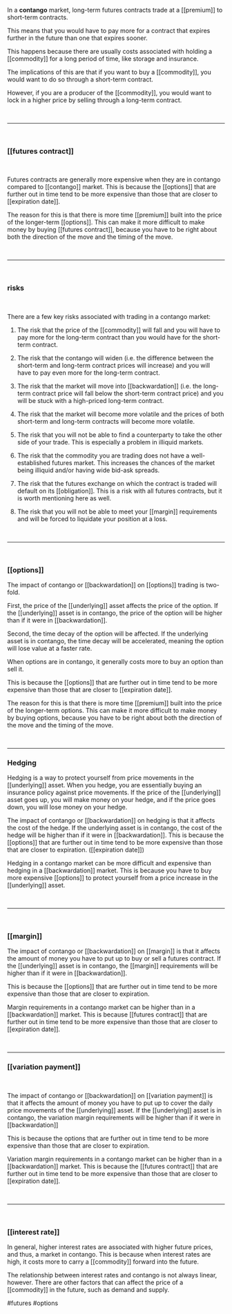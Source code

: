In a **contango** market, long-term futures contracts trade at a [[premium]] to short-term contracts.

This means that you would have to pay more for a contract that expires further in the future than one that expires sooner. 

This happens because there are usually costs associated with holding a [[commodity]] for a long period of time, like storage and insurance.

The implications of this are that if you want to buy a [[commodity]], you would want to do so through a short-term contract.

However, if you are a producer of the [[commodity]], you would want to lock in a higher price by selling through a long-term contract.

<br>


___

<br>

### [[futures contract]]

<br>

Futures contracts are generally more expensive when they are in contango compared to [[contango]] market. This is because the [[options]] that are further out in time tend to be more expensive than those that are closer to [[expiration date]].

The reason for this is that there is more time [[premium]] built into the price of the longer-term [[options]]. This can make it more difficult to make money by buying [[futures contract]], because you have to be right about both the direction of the move and the timing of the move.

<br>

___

<br>

### risks 

<br>

There are a few key risks associated with trading in a contango market:

1) The risk that the price of the [[commodity]] will fall and you will have to pay more for the long-term contract than you would have for the short-term contract.

2) The risk that the contango will widen (i.e. the difference between the short-term and long-term contract prices will increase) and you will have to pay even more for the long-term contract.

3) The risk that the market will move into [[backwardation]] (i.e. the long-term contract price will fall below the short-term contract price) and you will be stuck with a high-priced long-term contract.

4) The risk that the market will become more volatile and the prices of both short-term and long-term contracts will become more volatile.

5)  The risk that you will not be able to find a counterparty to take the other side of your trade. This is especially a problem in illiquid markets.

6)  The risk that the commodity you are trading does not have a well-established futures market. This increases the chances of the market being illiquid and/or having wide bid-ask spreads.

7)  The risk that the futures exchange on which the contract is traded will default on its [[obligation]]. This is a risk with all futures contracts, but it is worth mentioning here as well.

8)  The risk that you will not be able to meet your [[margin]] requirements and will be forced to liquidate your position at a loss.


<br>


___

<br>

### [[options]]


The impact of contango or [[backwardation]] on [[options]] trading is two-fold.

First, the price of the [[underlying]] asset affects the price of the option. If the [[underlying]] asset is in contango, the price of the option will be higher than if it were in [[backwardation]].

Second, the time decay of the option will be affected. If the underlying asset is in contango, the time decay will be accelerated, meaning the option will lose value at a faster rate.


When options are in contango, it generally costs more to buy an option than sell it.

This is because the [[options]] that are further out in time tend to be more expensive than those that are closer to [[expiration date]].

The reason for this is that there is more time [[premium]] built into the price of the longer-term options. This can make it more difficult to make money by buying options, because you have to be right about both the direction of the move and the timing of the move.


<br>

___

### Hedging 

Hedging is a way to protect yourself from price movements in the [[underlying]] asset. When you hedge, you are essentially buying an insurance policy against price movements. If the price of the [[underlying]] asset goes up, you will make money on your hedge, and if the price goes down, you will lose money on your hedge.

The impact of contango or [[backwardation]] on hedging is that it affects the cost of the hedge. If the underlying asset is in contango, the cost of the hedge will be higher than if it were in [[backwardation]]. This is because the [[options]] that are further out in time tend to be more expensive than those that are closer to expiration. ([[expiration date]])

Hedging in a contango market can be more difficult and expensive than hedging in a [[backwardation]] market. This is because you have to buy more expensive [[options]] to protect yourself from a price increase in the [[underlying]] asset.


<br>

___

<br>

### [[margin]]


The impact of contango or [[backwardation]] on [[margin]] is that it affects the amount of money you have to put up to buy or sell a futures contract. If the [[underlying]] asset is in contango, the [[margin]] requirements will be higher than if it were in [[backwardation]].

This is because the [[options]] that are further out in time tend to be more expensive than those that are closer to expiration.

Margin requirements in a contango market can be higher than in a [[backwardation]] market. This is because [[futures contract]] that are further out in time tend to be more expensive than those that are closer to [[expiration date]].


<br>

___


### [[variation payment]]

<br>

The impact of contango or [[backwardation]] on [[variation payment]] is that it affects the amount of money you have to put up to cover the daily price movements of the [[underlying]] asset. If the [[underlying]] asset is in contango, the variation margin requirements will be higher than if it were in [[backwardation]]

This is because the options that are further out in time tend to be more expensive than those that are closer to expiration.

Variation margin requirements in a contango market can be higher than in a [[backwardation]] market. This is because the [[futures contract]] that are further out in time tend to be more expensive than those that are closer to [[expiration date]].


<br>

___

<br>

### [[interest rate]]


In general, higher interest rates are associated with higher future prices, and thus, a market in contango. This is because when interest rates are high, it costs more to carry a [[commodity]] forward into the future.

The relationship between interest rates and contango is not always linear, however. There are other factors that can affect the price of a [[commodity]] in the future, such as demand and supply.


#futures #options 